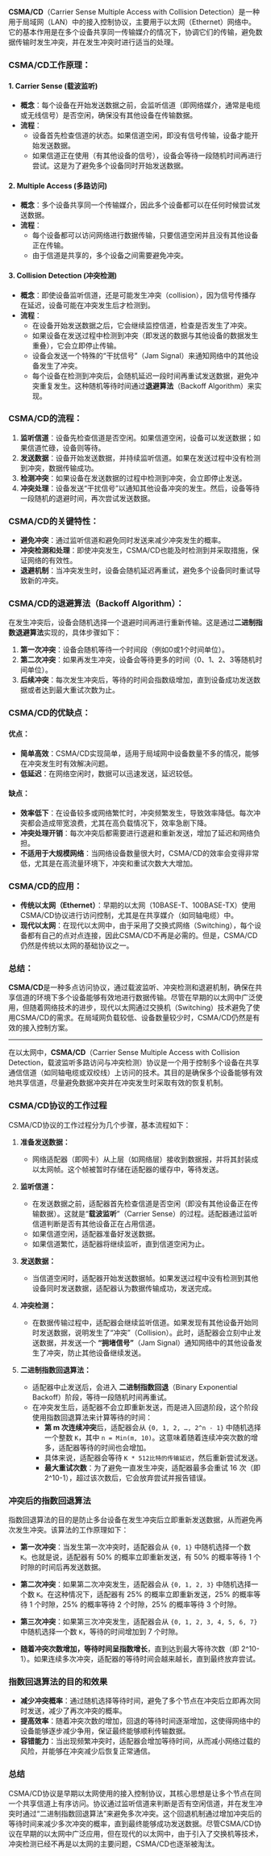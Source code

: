 **CSMA/CD**（Carrier Sense Multiple Access with Collision Detection）是一种用于局域网（LAN）中的接入控制协议，主要用于以太网（Ethernet）网络中。它的基本作用是在多个设备共享同一传输媒介的情况下，协调它们的传输，避免数据传输时发生冲突，并在发生冲突时进行适当的处理。

### CSMA/CD工作原理：

#### 1. **Carrier Sense (载波监听)**
   - **概念**：每个设备在开始发送数据之前，会监听信道（即网络媒介，通常是电缆或无线信号）是否空闲，确保没有其他设备在传输数据。
   - **流程**：
     - 设备首先检查信道的状态。如果信道空闲，即没有信号传输，设备才能开始发送数据。
     - 如果信道正在使用（有其他设备的信号），设备会等待一段随机时间再进行尝试。这是为了避免多个设备同时开始发送数据。

#### 2. **Multiple Access (多路访问)**
   - **概念**：多个设备共享同一个传输媒介，因此多个设备都可以在任何时候尝试发送数据。
   - **流程**：
     - 每个设备都可以访问网络进行数据传输，只要信道空闲并且没有其他设备正在传输。
     - 由于信道是共享的，多个设备之间需要避免冲突。

#### 3. **Collision Detection (冲突检测)**
   - **概念**：即使设备监听信道，还是可能发生冲突（collision），因为信号传播存在延迟，设备可能在冲突发生后才检测到。
   - **流程**：
     - 在设备开始发送数据之后，它会继续监控信道，检查是否发生了冲突。
     - 如果设备在发送过程中检测到冲突（即发送的数据与其他设备的数据发生重叠），它会立即停止传输。
     - 设备会发送一个特殊的“干扰信号”（Jam Signal）来通知网络中的其他设备发生了冲突。
     - 每个设备在检测到冲突后，会随机延迟一段时间再重试发送数据，避免冲突重复发生。这种随机等待时间通过**退避算法**（Backoff Algorithm）来实现。

### CSMA/CD的流程：
1. **监听信道**：设备先检查信道是否空闲。如果信道空闲，设备可以发送数据；如果信道忙碌，设备则等待。
2. **发送数据**：设备开始发送数据，并持续监听信道。如果在发送过程中没有检测到冲突，数据传输成功。
3. **检测冲突**：如果设备在发送数据的过程中检测到冲突，会立即停止发送。
4. **冲突处理**：设备发送“干扰信号”以通知其他设备冲突的发生。然后，设备等待一段随机的退避时间，再次尝试发送数据。

### CSMA/CD的关键特性：
- **避免冲突**：通过监听信道和避免同时发送来减少冲突发生的概率。
- **冲突检测和处理**：即使冲突发生，CSMA/CD也能及时检测到并采取措施，保证网络的有效性。
- **退避机制**：当冲突发生时，设备会随机延迟再重试，避免多个设备同时重试导致新的冲突。

### CSMA/CD的退避算法（Backoff Algorithm）：
在发生冲突后，设备会随机选择一个退避时间再进行重新传输。这是通过**二进制指数退避算法**实现的，具体步骤如下：
1. **第一次冲突**：设备会随机等待一个时间段（例如0或1个时间单位）。
2. **第二次冲突**：如果再发生冲突，设备会等待更多的时间（0、1、2、3等随机时间单位）。
3. **后续冲突**：每次发生冲突后，等待的时间会指数级增加，直到设备成功发送数据或者达到最大重试次数为止。

### CSMA/CD的优缺点：

#### 优点：
- **简单高效**：CSMA/CD实现简单，适用于局域网中设备数量不多的情况，能够在冲突发生时有效解决问题。
- **低延迟**：在网络空闲时，数据可以迅速发送，延迟较低。

#### 缺点：
- **效率低下**：在设备较多或网络繁忙时，冲突频繁发生，导致效率降低。每次冲突都会造成带宽浪费，尤其在高负载情况下，效率急剧下降。
- **冲突处理开销**：每次冲突后都需要进行退避和重新发送，增加了延迟和网络负担。
- **不适用于大规模网络**：当网络设备数量很大时，CSMA/CD的效率会变得非常低，尤其是在高流量环境下，冲突和重试次数大大增加。

### CSMA/CD的应用：
- **传统以太网（Ethernet）**：早期的以太网（10BASE-T、100BASE-TX）使用CSMA/CD协议进行访问控制，尤其是在共享媒介（如同轴电缆）中。
- **现代以太网**：在现代以太网中，由于采用了交换式网络（Switching），每个设备都有自己的点对点连接，因此CSMA/CD不再是必需的。但是，CSMA/CD仍然是传统以太网的基础协议之一。

### 总结：
**CSMA/CD**是一种多点访问协议，通过载波监听、冲突检测和退避机制，确保在共享信道的环境下多个设备能够有效地进行数据传输。尽管在早期的以太网中广泛使用，但随着网络技术的进步，现代以太网通过交换机（Switching）技术避免了使用CSMA/CD的需求。在局域网负载较低、设备数量较少时，CSMA/CD仍然是有效的接入控制方案。


------
在以太网中，**CSMA/CD**（Carrier Sense Multiple Access with Collision Detection，载波监听多路访问与冲突检测）协议是一个用于控制多个设备在共享通信信道（如同轴电缆或双绞线）上访问的技术。其目的是确保多个设备能够有效地共享信道，尽量避免数据冲突并在冲突发生时采取有效的恢复机制。

### **CSMA/CD协议的工作过程**

CSMA/CD协议的工作过程分为几个步骤，基本流程如下：

1. **准备发送数据：**
   - 网络适配器（即网卡）从上层（如网络层）接收到数据报，并将其封装成以太网帧。这个帧被暂时存储在适配器的缓存中，等待发送。

2. **监听信道：**
   - 在发送数据之前，适配器首先检查信道是否空闲（即没有其他设备正在传输数据）。这就是“**载波监听**”（Carrier Sense）的过程。适配器通过监听信道判断是否有其他设备正在占用信道。
   - 如果信道空闲，适配器准备好发送数据。
   - 如果信道繁忙，适配器将继续监听，直到信道空闲为止。

3. **发送数据：**
   - 当信道空闲时，适配器开始发送数据帧。如果发送过程中没有检测到其他设备同时发送数据，适配器认为数据传输成功，发送完成。

4. **冲突检测：**
   - 在数据传输过程中，适配器会继续监听信道。如果发现有其他设备开始同时发送数据，说明发生了“冲突”（Collision）。此时，适配器会立刻中止发送数据，并发送一个 **“拥堵信号”**（Jam Signal）通知网络中的其他设备发生了冲突，防止其他设备继续发送。

5. **二进制指数回退算法：**
   - 适配器中止发送后，会进入 **二进制指数回退**（Binary Exponential Backoff）阶段，等待一段随机时间再重试。
   - 在冲突发生后，适配器不会立即重新发送，而是进入回退阶段，这个阶段使用指数回退算法来计算等待的时间：
     - **第 m 次连续冲突**后，适配器会从 `{0, 1, 2, …, 2^n - 1}` 中随机选择一个整数 `K`，其中 `n = Min(m, 10)`。这意味着随着连续冲突次数的增多，适配器等待的时间也会增加。
     - 具体来说，适配器会等待 `K * 512比特的传输延迟`，然后重新尝试发送。
     - **最大重试次数**：为了避免一直发生冲突，适配器最多会重试 16 次（即 2^10-1），超过该次数后，它会放弃尝试并报告错误。

### **冲突后的指数回退算法**

指数回退算法的目的是防止多台设备在发生冲突后立即重新发送数据，从而避免再次发生冲突。该算法的工作原理如下：

- **第一次冲突**：当发生第一次冲突时，适配器会从 `{0, 1}` 中随机选择一个数 `K`。也就是说，适配器有 50% 的概率立即重新发送，有 50% 的概率等待 1 个时隙的时间后再发送数据。
  
- **第二次冲突**：如果第二次冲突发生，适配器会从 `{0, 1, 2, 3}` 中随机选择一个数 `K`。在这种情况下，适配器有 25% 的概率立即重新发送，25% 的概率等待 1 个时隙，25% 的概率等待 2 个时隙，25% 的概率等待 3 个时隙。

- **第三次冲突**：如果第三次冲突发生，适配器会从 `{0, 1, 2, 3, 4, 5, 6, 7}` 中随机选择一个数 `K`，等待的时间增加到 7 个时隙。

- **随着冲突次数增加，等待时间呈指数增长**，直到达到最大等待次数（即 2^10-1）。如果连续多次冲突，适配器的等待时间会越来越长，直到最终放弃尝试。

### **指数回退算法的目的和效果**

- **减少冲突概率**：通过随机选择等待时间，避免了多个节点在冲突后立即再次同时发送，减少了再次冲突的概率。
- **提高效率**：随着冲突次数的增加，回退的等待时间逐渐增加，这使得网络中的设备能够逐步减少争用，保证最终能够顺利传输数据。
- **容错能力**：当出现频繁冲突时，适配器会增加等待时间，从而减小网络过载的风险，并能够在冲突减少后恢复正常通信。

### **总结**

CSMA/CD协议是早期以太网使用的接入控制协议，其核心思想是让多个节点在同一个共享信道上有序访问。协议通过监听信道来判断是否有空闲信道，并在发生冲突时通过“二进制指数回退算法”来避免多次冲突。这个回退机制通过增加冲突后的等待时间来减少多次冲突的概率，直到最终能够成功发送数据。尽管CSMA/CD协议在早期的以太网中广泛应用，但在现代的以太网中，由于引入了交换机等技术，冲突检测已经不再是以太网的主要问题，CSMA/CD也逐渐被淘汰。